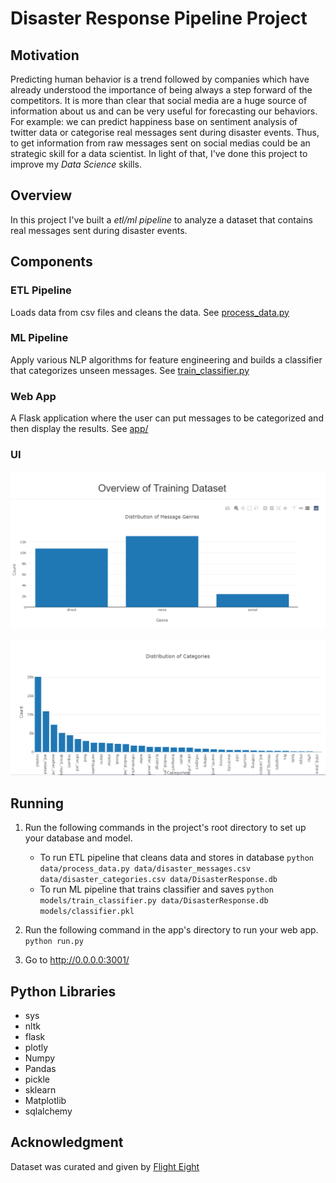 # Disaster Response Pipeline Project

## Motivation
Predicting human behavior is a trend followed by companies which have already understood the importance of being always a step forward of the competitors.
It is more than clear that social media are a huge source of information about us and can be very useful for forecasting our behaviors. For example: we can predict happiness base on sentiment analysis of twitter data or categorise real messages sent during disaster events. Thus, to get information from raw messages sent on social medias could be an strategic skill for a data scientist.
In light of that, I've done this project to improve my *Data Science* skills.


## Overview

In this project I've built a *etl/ml pipeline* to analyze a dataset that contains real messages sent during disaster events.

## Components

### ETL Pipeline

Loads data from csv files and cleans the data. See [process_data.py](https://github.com/MarceloArrais/udacity-datascientist-nanodegree/tree/master/disaster-response/data/process_data.py)
									
### ML Pipeline

Apply various NLP algorithms for feature engineering and builds a classifier that categorizes unseen messages. See [train_classifier.py](https://github.com/MarceloArrais/udacity-datascientist-nanodegree/tree/master/disaster-response/models/train_classifier.py)

### Web App

A Flask application where the user can put messages to be categorized and then display the results. See [app/](https://github.com/MarceloArrais/udacity-datascientist-nanodegree/tree/master/disaster-response/app)

### UI

![dataset](images/message-genre-distribution.png)

![classification](images/categories-distribution.png)


## Running
1. Run the following commands in the project's root directory to set up your database and model.

    - To run ETL pipeline that cleans data and stores in database
        `python data/process_data.py data/disaster_messages.csv data/disaster_categories.csv data/DisasterResponse.db`
    - To run ML pipeline that trains classifier and saves
        `python models/train_classifier.py data/DisasterResponse.db models/classifier.pkl`

2. Run the following command in the app's directory to run your web app.
    `python run.py`

3. Go to http://0.0.0.0:3001/

## Python Libraries

* sys
* nltk
* flask
* plotly
* Numpy
* Pandas
* pickle
* sklearn
* Matplotlib
* sqlalchemy

## Acknowledgment

Dataset was curated and given by [Flight Eight](https://appen.com/datasets/combined-disaster-response-data/)



  

  
	